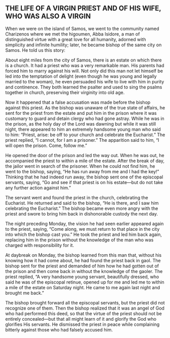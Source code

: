 ## THE LIFE OF A VIRGIN PRIEST AND OF HIS WIFE, WHO WAS ALSO A VIRGIN

When we were on the island of Samos, we went to the community named Charizenos where we met the higoumen, Abba Isidore, a man of distinguished virtue with a great love for all humanity, adorned with simplicity and infinite humility; later, he became bishop of the same city on Samos. He told us this story: 

About eight miles from the city of Samos, there is an estate on which there is a church. It had a priest who was a very remarkable man. His parents had forced him to marry against his will. Not only did this man not let himself be led into the temptation of delight (even though he was young and legally married to the woman), he even persuaded his wife to live with him in purity and continence. They both learned the psalter and used to sing the psalms together in church, preserving their virginity into old age.

Now it happened that a false accusation was made before the bishop against this priest. As the bishop was unaware of the true state of affairs, he sent for the priest from the estate and put him in the prison where it was customary to guard and detain clergy who had gone astray. While he was in the prison, as the holy day of the Lord was dawning but while it was still night, there appeared to him an extremely handsome young man who said to him: “Priest, arise: be off to your church and celebrate the Eucharist.” The priest replied, “I cannot, for I am a prisoner.” The apparition said to him, “I will open the prison. Come, follow me.” 

He opened the door of the prison and led the way out. When he was out, he accompanied the priest to within a mile of the estate. After the break of day, the jailor went in search of the prisoner. When he could not find him, he went to the bishop, saying, “He has run away from me and I had the key!” Thinking that he had indeed run away, the bishop sent one of the episcopal servants, saying, “Go and see if that priest is on his estate—but do not take any further action against him.” 

The servant went and found the priest in the church, celebrating the Eucharist. He returned and said to the bishop, “He is there, and I saw him celebrating the Eucharist.” The bishop became even more angry with the priest and swore to bring him back in dishonorable custody the next day.

The night preceding Monday, the vision he had seen earlier appeared again to the priest, saying, “Come along, we must return to that place in the city into which the bishop cast you.” He took the priest and led him back again, replacing him in the prison without the knowledge of the man who was charged with responsibility for it. 

At daybreak on Monday, the bishop learned from this man that, without his knowing how it had come about, he had found the priest back in gaol. The bishop sent for the priest and demanded of him how he had gotten out of the prison and then come back in without the knowledge of the gaoler. The priest replied, “A very handsome young servant, beautifully dressed, who said he was of the episcopal retinue, opened up for me and led me to within a mile of the estate on Saturday night. He came to me again last night and brought me back.”

The bishop brought forward all the episcopal servants, but the priest did not recognize one of them. Then the bishop realized that it was an angel of God who had performed this deed, so that the virtue of the priest should not be entirely concealed—but that all might learn of it and glorify the God who glorifies His servants. He dismissed the priest in peace while complaining bitterly against those who had falsely accused him.
